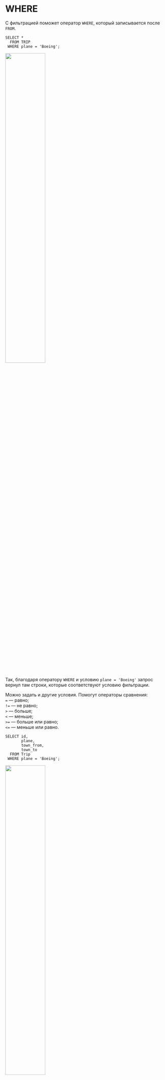 # WHERE
С фильтрацией поможет оператор ```WHERE```, который записывается после ```FROM```.
```
SELECT *
  FROM TRIP
 WHERE plane = 'Boeing';
```
<img src="https://github.com/Korablinr22/SQL_summary/assets/164523311/f4acc8f8-9bbc-4833-b51a-390d665b28fd" width="50%">  
<br>

Так, благодаря оператору ```WHERE``` и условию ```plane = 'Boeing'``` запрос вернул там строки, которые соответствуют условию фильтрации.
<br>

Можно задать и другие условия. Помогут операторы сравнения:   
```=``` — равно;  
```!=``` — не равно;  
```>``` — больше;  
```<``` — меньше;  
```>=``` — больше или равно;  
```<=``` — меньше или равно.


```
SELECT id, 
       plane, 
       town_from, 
       town_to
  FROM Trip
 WHERE plane = 'Boeing';
```
<img src="https://github.com/Korablinr22/SQL_summary/assets/164523311/53c242a5-ebfe-4f8f-808f-2d2496201249" width="50%">
<br>

Поля ```plane``` в итоговой выгрузке нет, не важно, есть ли фильтруемое поле в ```SELECT``` — данные по нему отфильтруются.

Операторы сравнения для строк:  
```=``` — равно;  
```!=``` — не равно;  
<br>

```
SELECT *
  FROM Trip
 WHERE plane = 'Boeing'        -- строка с оператором "=" равно
   AND town_from != 'Paris';   -- строка с оператором "!=" не равно
```
<br>

Операторы ```>```, ```<```, ```>=```, ```<=``` со строками работать не будут — не может быть что-то больше или меньше, чем строка.
<br>

---

# WHERE + AND + OR + NOT

Комбинировать условия в запросах помогают логические операторы. Их три: ```AND```, ```OR``` и ```NOT```.  
<br>

## Оператор ```AND```
Для случая, когда все условия обязательны, подходит оператор ```AND```. Код будет выглядеть следующим образом:
```
SELECT *
  FROM Trip
 WHERE plane = 'Boeing'
   AND town_from != 'Paris';
```
Мы выбрали все записи из таблицы в которых ```plane = 'Boening'``` ```AND``` ```town_from != 'Paris'```, т.е. самолет везде Боинг а город отправления не являтеся Парижем.
<br>

<ing src="https://github.com/Korablinr22/SQL_summary/assets/164523311/8e17428b-886d-4847-a1b1-74a647fd6e90" width="50%">
<br>

